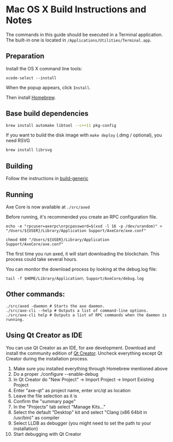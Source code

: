 Mac OS X Build Instructions and Notes
====================================
The commands in this guide should be executed in a Terminal application.
The built-in one is located in `/Applications/Utilities/Terminal.app`.

Preparation
-----------
Install the OS X command line tools:

`xcode-select --install`

When the popup appears, click `Install`.

Then install [Homebrew](https://brew.sh).

Base build dependencies
-----------------------

```bash
brew install automake libtool --c++11 pkg-config
```

If you want to build the disk image with `make deploy` (.dmg / optional), you need RSVG
```bash
brew install librsvg
```

Building
--------

Follow the instructions in [build-generic](build-generic.md)

Running
-------

Axe Core is now available at `./src/axed`

Before running, it's recommended you create an RPC configuration file.

    echo -e "rpcuser=axerpc\nrpcpassword=$(xxd -l 16 -p /dev/urandom)" > "/Users/${USER}/Library/Application Support/AxeCore/axe.conf"

    chmod 600 "/Users/${USER}/Library/Application Support/AxeCore/axe.conf"

The first time you run axed, it will start downloading the blockchain. This process could take several hours.

You can monitor the download process by looking at the debug.log file:

    tail -f $HOME/Library/Application\ Support/AxeCore/debug.log

Other commands:
-------

    ./src/axed -daemon # Starts the axe daemon.
    ./src/axe-cli --help # Outputs a list of command-line options.
    ./src/axe-cli help # Outputs a list of RPC commands when the daemon is running.

Using Qt Creator as IDE
------------------------
You can use Qt Creator as an IDE, for axe development.
Download and install the community edition of [Qt Creator](https://www.qt.io/download/).
Uncheck everything except Qt Creator during the installation process.

1. Make sure you installed everything through Homebrew mentioned above
2. Do a proper ./configure --enable-debug
3. In Qt Creator do "New Project" -> Import Project -> Import Existing Project
4. Enter "axe-qt" as project name, enter src/qt as location
5. Leave the file selection as it is
6. Confirm the "summary page"
7. In the "Projects" tab select "Manage Kits..."
8. Select the default "Desktop" kit and select "Clang (x86 64bit in /usr/bin)" as compiler
9. Select LLDB as debugger (you might need to set the path to your installation)
10. Start debugging with Qt Creator
